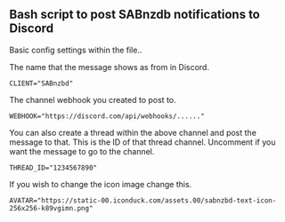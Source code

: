 ## Bash script to post SABnzdb notifications to Discord

Basic config settings within the file..

The name that the message shows as from in Discord.

    CLIENT="SABnzbd"

The channel webhook you created to post to.

    WEBHOOK="https://discord.com/api/webhooks/......"

You can also create a thread within the above channel and post
the message to that. This is the ID of that thread channel.
Uncomment if you want the message to go to the channel.

    THREAD_ID="1234567890"

If you wish to change the icon image change this.

    AVATAR="https://static-00.iconduck.com/assets.00/sabnzbd-text-icon-256x256-k89vgimn.png"

